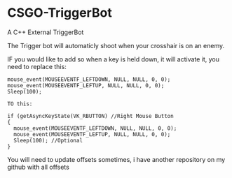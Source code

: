 # CSGO-TriggerBot
A C++ External TriggerBot

The Trigger bot will automaticly shoot when your crosshair is on an enemy. 

IF you would like to add so when a key is held down, it will activate it, you need to replace this:

    mouse_event(MOUSEEVENTF_LEFTDOWN, NULL, NULL, 0, 0);
	mouse_event(MOUSEEVENTF_LEFTUP, NULL, NULL, 0, 0);
	Sleep(100);
				
	TO this:					
				
    if (getAsyncKeyState(VK_RBUTTON) //Right Mouse Button
    {
      mouse_event(MOUSEEVENTF_LEFTDOWN, NULL, NULL, 0, 0);
      mouse_event(MOUSEEVENTF_LEFTUP, NULL, NULL, 0, 0);
      Sleep(100); //Optional
    }
       

You will need to update offsets sometimes, i have another repository on my github with all offsets
